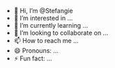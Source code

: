 - 👋 Hi, I’m @Stefangie
- 👀 I’m interested in ...
- 🌱 I’m currently learning ...
- 💞️ I’m looking to collaborate on ...
- 📫 How to reach me ...
- 😄 Pronouns: ...
- ⚡ Fun fact: ...

<!---
Stefangie/Stefangie is a ✨ special ✨ repository because its `README.md` (this file) appears on your GitHub profile.
You can click the Preview link to take a look at your changes.
--->
